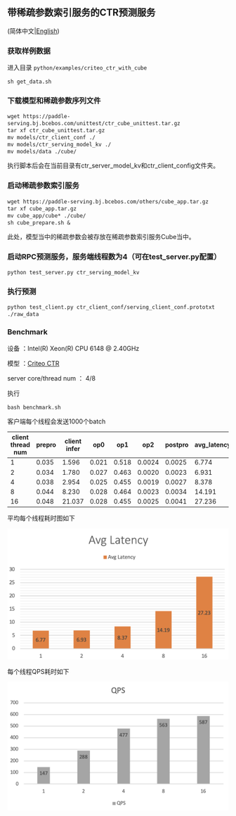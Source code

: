 ## 带稀疏参数索引服务的CTR预测服务
(简体中文|[English](./README.md))

### 获取样例数据
进入目录 `python/examples/criteo_ctr_with_cube`
```
sh get_data.sh
```

### 下载模型和稀疏参数序列文件
```
wget https://paddle-serving.bj.bcebos.com/unittest/ctr_cube_unittest.tar.gz
tar xf ctr_cube_unittest.tar.gz
mv models/ctr_client_conf ./
mv models/ctr_serving_model_kv ./
mv models/data ./cube/
```
执行脚本后会在当前目录有ctr_server_model_kv和ctr_client_config文件夹。

### 启动稀疏参数索引服务
```
wget https://paddle-serving.bj.bcebos.com/others/cube_app.tar.gz
tar xf cube_app.tar.gz
mv cube_app/cube* ./cube/
sh cube_prepare.sh &
```

此处，模型当中的稀疏参数会被存放在稀疏参数索引服务Cube当中。

### 启动RPC预测服务，服务端线程数为4（可在test_server.py配置）

```
python test_server.py ctr_serving_model_kv 
```

### 执行预测

```
python test_client.py ctr_client_conf/serving_client_conf.prototxt ./raw_data
```

### Benchmark

设备 ：Intel(R) Xeon(R) CPU 6148 @ 2.40GHz 

模型 ：[Criteo CTR](https://github.com/PaddlePaddle/Serving/blob/develop/python/examples/ctr_criteo_with_cube/network_conf.py)

server core/thread num ： 4/8

执行
```
bash benchmark.sh
```
客户端每个线程会发送1000个batch

| client  thread num | prepro | client infer | op0    | op1   | op2    | postpro | avg_latency | qps   |
| ------------------ | ------ | ------------ | ------ | ----- | ------ | ------- | ----- | ----- |
| 1                  | 0.035  | 1.596        | 0.021  | 0.518 | 0.0024 | 0.0025  | 6.774 | 147.7 |
| 2                  | 0.034  | 1.780        | 0.027  | 0.463 | 0.0020 | 0.0023  | 6.931 | 288.3 |
| 4                  | 0.038  | 2.954        | 0.025  | 0.455 | 0.0019 | 0.0027  | 8.378 | 477.5 |
| 8                  | 0.044  | 8.230        | 0.028  | 0.464 | 0.0023 | 0.0034  | 14.191 | 563.8 |
| 16                 | 0.048  | 21.037       | 0.028  | 0.455 | 0.0025 | 0.0041  | 27.236 | 587.5 |

平均每个线程耗时图如下

![avg cost](../../../doc/criteo-cube-benchmark-avgcost.png)

每个线程QPS耗时如下

![qps](../../../doc/criteo-cube-benchmark-qps.png)
